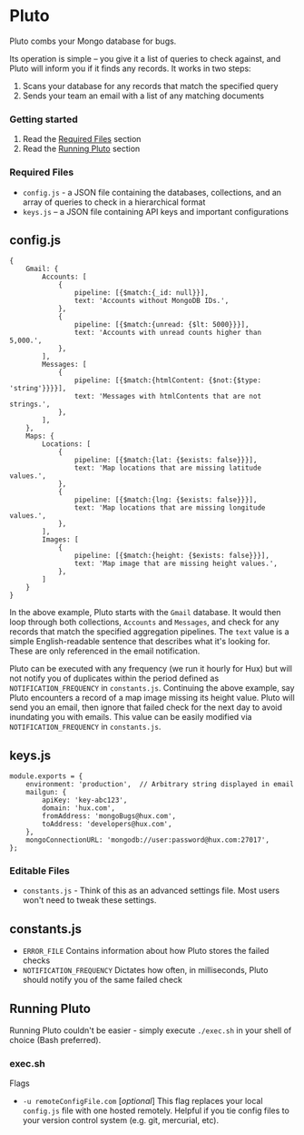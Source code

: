 # Pluto

Pluto combs your Mongo database for bugs.

Its operation is simple – you give it a list of queries to check against, and Pluto will inform you if it finds any records. It works in two steps:

1. Scans your database for any records that match the specified query
2. Sends your team an email with a list of any matching documents

### Getting started
1. Read the [Required Files](#required-files) section
2. Read the [Running Pluto](#running-pluto) section

### Required Files
- `config.js` - a JSON file containing the databases, collections, and an array of queries to check in a hierarchical format
- `keys.js` – a JSON file containing API keys and important configurations

## config.js
```
{
	Gmail: {
		Accounts: [
			{
				pipeline: [{$match:{_id: null}}],
				text: 'Accounts without MongoDB IDs.',
			},
			{
				pipeline: [{$match:{unread: {$lt: 5000}}}],
				text: 'Accounts with unread counts higher than 5,000.',
			},
		],
		Messages: [
			{
				pipeline: [{$match:{htmlContent: {$not:{$type: 'string'}}}}],
				text: 'Messages with htmlContents that are not strings.',
			},
		],
	},
	Maps: {
		Locations: [
			{
				pipeline: [{$match:{lat: {$exists: false}}}],
				text: 'Map locations that are missing latitude values.',
			},
			{
				pipeline: [{$match:{lng: {$exists: false}}}],
				text: 'Map locations that are missing longitude values.',
			},
		],
		Images: [
			{
				pipeline: [{$match:{height: {$exists: false}}}],
				text: 'Map image that are missing height values.',
			},
		]
	}
}
```

In the above example, Pluto starts with the `Gmail` database. It would then loop through both collections, `Accounts` and `Messages`, and check for any records that match the specified aggregation pipelines.  The `text` value is a simple English-readable sentence that describes what it's looking for. These are only referenced in the email notification.

Pluto can be executed with any frequency (we run it hourly for Hux) but will not notify you of duplicates within the period defined as `NOTIFICATION_FREQUENCY` in `constants.js`. Continuing the above example, say Pluto encounters a record of a map image missing its height value. Pluto will send you an email, then ignore that failed check for the next day to avoid inundating you with emails. This value can be easily modified via `NOTIFICATION_FREQUENCY` in `constants.js`.

## keys.js
```
module.exports = {
	environment: 'production',	// Arbitrary string displayed in email
	mailgun: {
		apiKey: 'key-abc123',
		domain: 'hux.com',
		fromAddress: 'mongoBugs@hux.com',
		toAddress: 'developers@hux.com',
	},
	mongoConnectionURL: 'mongodb://user:password@hux.com:27017',
};
```

### Editable Files
- `constants.js` - Think of this as an advanced settings file. Most users won't need to tweak these settings.

## constants.js
- `ERROR_FILE` Contains information about how Pluto stores the failed checks
- `NOTIFICATION_FREQUENCY` Dictates how often, in milliseconds, Pluto should notify you of the same failed check

## Running Pluto
Running Pluto couldn't be easier - simply execute `./exec.sh` in your shell of choice (Bash preferred).

### exec.sh
Flags
- `-u remoteConfigFile.com` [_optional_] This flag replaces your local `config.js` file with one hosted remotely. Helpful if you tie config files to your version control system (e.g. git, mercurial, etc).
